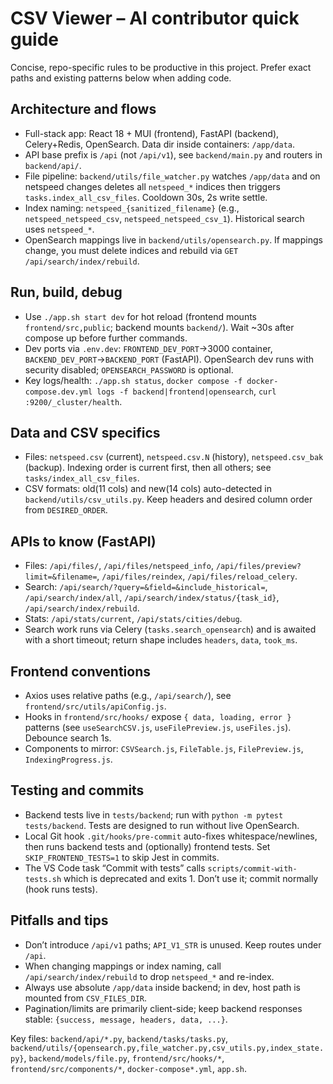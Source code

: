 # CSV Viewer – AI contributor quick guide

Concise, repo-specific rules to be productive in this project. Prefer exact paths and existing patterns below when adding code.

## Architecture and flows
- Full-stack app: React 18 + MUI (frontend), FastAPI (backend), Celery+Redis, OpenSearch. Data dir inside containers: `/app/data`.
- API base prefix is `/api` (not `/api/v1`), see `backend/main.py` and routers in `backend/api/`.
- File pipeline: `backend/utils/file_watcher.py` watches `/app/data` and on netspeed changes deletes all `netspeed_*` indices then triggers `tasks.index_all_csv_files`. Cooldown 30s, 2s write settle.
- Index naming: `netspeed_{sanitized_filename}` (e.g., `netspeed_netspeed_csv`, `netspeed_netspeed_csv_1`). Historical search uses `netspeed_*`.
- OpenSearch mappings live in `backend/utils/opensearch.py`. If mappings change, you must delete indices and rebuild via `GET /api/search/index/rebuild`.

## Run, build, debug
- Use `./app.sh start dev` for hot reload (frontend mounts `frontend/src,public`; backend mounts `backend/`). Wait ~30s after compose up before further commands.
- Dev ports via `.env.dev`: `FRONTEND_DEV_PORT`→3000 container, `BACKEND_DEV_PORT`→`BACKEND_PORT` (FastAPI). OpenSearch dev runs with security disabled; `OPENSEARCH_PASSWORD` is optional.
- Key logs/health: `./app.sh status`, `docker compose -f docker-compose.dev.yml logs -f backend|frontend|opensearch`, `curl :9200/_cluster/health`.

## Data and CSV specifics
- Files: `netspeed.csv` (current), `netspeed.csv.N` (history), `netspeed.csv_bak` (backup). Indexing order is current first, then all others; see `tasks/index_all_csv_files`.
- CSV formats: old(11 cols) and new(14 cols) auto-detected in `backend/utils/csv_utils.py`. Keep headers and desired column order from `DESIRED_ORDER`.

## APIs to know (FastAPI)
- Files: `/api/files/`, `/api/files/netspeed_info`, `/api/files/preview?limit=&filename=`, `/api/files/reindex`, `/api/files/reload_celery`.
- Search: `/api/search/?query=&field=&include_historical=`, `/api/search/index/all`, `/api/search/index/status/{task_id}`, `/api/search/index/rebuild`.
- Stats: `/api/stats/current`, `/api/stats/cities/debug`.
- Search work runs via Celery (`tasks.search_opensearch`) and is awaited with a short timeout; return shape includes `headers`, `data`, `took_ms`.

## Frontend conventions
- Axios uses relative paths (e.g., `/api/search/`), see `frontend/src/utils/apiConfig.js`.
- Hooks in `frontend/src/hooks/` expose `{ data, loading, error }` patterns (see `useSearchCSV.js`, `useFilePreview.js`, `useFiles.js`). Debounce search 1s.
- Components to mirror: `CSVSearch.js`, `FileTable.js`, `FilePreview.js`, `IndexingProgress.js`.

## Testing and commits
- Backend tests live in `tests/backend`; run with `python -m pytest tests/backend`. Tests are designed to run without live OpenSearch.
- Local Git hook `.git/hooks/pre-commit` auto-fixes whitespace/newlines, then runs backend tests and (optionally) frontend tests. Set `SKIP_FRONTEND_TESTS=1` to skip Jest in commits.
- The VS Code task “Commit with tests” calls `scripts/commit-with-tests.sh` which is deprecated and exits 1. Don’t use it; commit normally (hook runs tests).

## Pitfalls and tips
- Don’t introduce `/api/v1` paths; `API_V1_STR` is unused. Keep routes under `/api`.
- When changing mappings or index naming, call `/api/search/index/rebuild` to drop `netspeed_*` and re-index.
- Always use absolute `/app/data` inside backend; in dev, host path is mounted from `CSV_FILES_DIR`.
- Pagination/limits are primarily client-side; keep backend responses stable: `{success, message, headers, data, ...}`.

Key files: `backend/api/*.py`, `backend/tasks/tasks.py`, `backend/utils/{opensearch.py,file_watcher.py,csv_utils.py,index_state.py}`, `backend/models/file.py`, `frontend/src/hooks/*`, `frontend/src/components/*`, `docker-compose*.yml`, `app.sh`.
